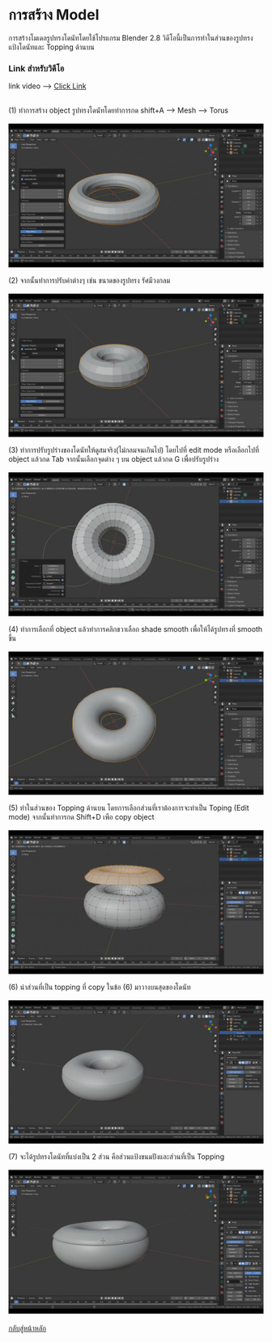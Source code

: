 # การสร้าง Model
การสร้างโมเดลรูปทรงโดนัทโดยใช้โปรแกรม Blender 2.8 วิดีโอนี้เป็นการทำในส่วนของรูปทรงแป้งโดนัทและ Topping ด้านบน
<br>
### Link สำหรับวิดีโอ
link video --> [Click Link](https://youtu.be/9mXk0yO0uFM)<br>
<br>


(1) ทำการสร้าง object รูปทรงโดนัทโดยทำการกด shift+A --> Mesh --> Torus  <br>
<br>
<img src="image/model/1.1.png"><br>

(2) จากนั้นทำการปรับค่าต่างๆ เช่น ขนาดของรูปทรง รัศมีวงกลม <br>
<br>
<img src="image/model/1.2.png"><br>

(3) ทำการปรับรูปร่างของโดนัทให้ดูสมจริง(ไม่กลมจนเกินไป) โดยไปที่ edit mode หรือเลือกไปที่ object แล้วกด Tab จากนั้นเลือกจุดต่าง ๆ บน object แล้วกด G เพื่อปรับรูปร่าง <br>
<br>
<img src="image/model/1.3.png"><br>

(4) ทำการเลือกที่ object แล้วทำการคลิกขวาเลือก shade smooth เพื่อให้ได้รูปทรงที่ smooth ขึ้น <br>
<br>
<img src="image/model/1.4.png"><br>

(5) ทำในส่วนของ Topping ด้านบน โดยการเลือกส่วนที่เราต้องการจะทำเป็น Toping (Edit mode) จากนั้นทำการกด Shift+D เพือ copy object <br>
<br>
<img src="image/model/1.5.png"><br>

(6) นำส่วนที่เป็น topping ที่ copy ในข้อ (6) มาวางบนสุดของโดนัท <br>
<br>
<img src="image/model/1.6.png"><br>

(7) จะได้รูปทรงโดนัทที่แบ่งเป็น 2 ส่วน คือส่วนแป้งขนมปังและส่วนที่เป็น Topping <br>
<br>
<img src="image/model/1.7.png"><br>
<br>
[กลับสู่หน้าหลัก](README.md)<br>


